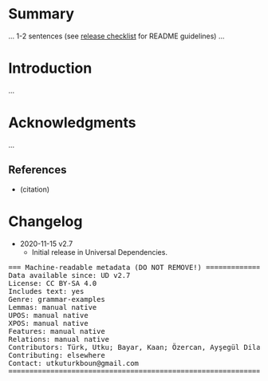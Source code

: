 # Summary

... 1-2 sentences (see [release checklist](http://universaldependencies.org/release_checklist.html#the-readme-file) for README guidelines) ...


# Introduction

...


# Acknowledgments

...

## References

* (citation)


# Changelog

* 2020-11-15 v2.7
  * Initial release in Universal Dependencies.

<pre>
=== Machine-readable metadata (DO NOT REMOVE!) ================================
Data available since: UD v2.7
License: CC BY-SA 4.0
Includes text: yes
Genre: grammar-examples
Lemmas: manual native
UPOS: manual native
XPOS: manual native
Features: manual native
Relations: manual native
Contributors: Türk, Utku; Bayar, Kaan; Özercan, Ayşegül Dilara; Öztürk, Görkem Yiğit; Bilgin, Betül
Contributing: elsewhere
Contact: utkuturkboun@gmail.com
===============================================================================
</pre>
